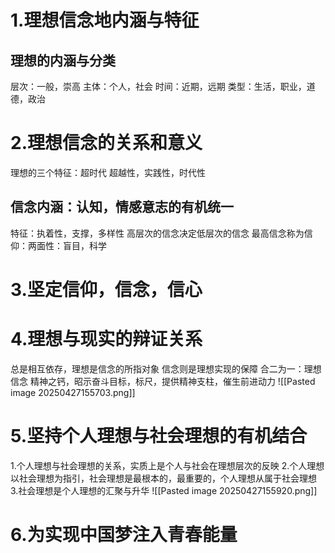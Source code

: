# 1.理想信念地内涵与特征
## 理想的内涵与分类
层次：一般，崇高
主体：个人，社会
时间：近期，远期
类型：生活，职业，道德，政治
# 2.理想信念的关系和意义
理想的三个特征：超时代
超越性，实践性，时代性
## 信念内涵：认知，情感意志的有机统一
特征：执着性，支撑，多样性
高层次的信念决定低层次的信念
最高信念称为信仰：两面性：盲目，科学
# 3.坚定信仰，信念，信心
# 4.理想与现实的辩证关系
总是相互依存，理想是信念的所指对象
信念则是理想实现的保障
合二为一：理想信念
精神之钙，昭示奋斗目标，标尺，提供精神支柱，催生前进动力
![[Pasted image 20250427155703.png]]
# 5.坚持个人理想与社会理想的有机结合
1.个人理想与社会理想的关系，实质上是个人与社会在理想层次的反映
2.个人理想以社会理想为指引，社会理想是最根本的，最重要的，个人理想从属于社会理想
3.社会理想是个人理想的汇聚与升华
![[Pasted image 20250427155920.png]]
# 6.为实现中国梦注入青春能量